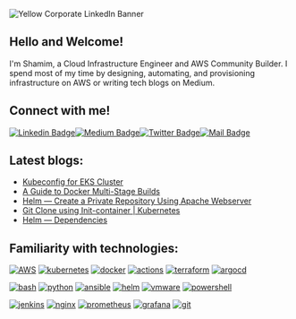 ![Yellow Corporate LinkedIn Banner](https://github.com/shamimice03/shamimice03/assets/19708705/30b2d2aa-2193-495b-a0da-c87c506a5526)
## Hello and Welcome!
I'm Shamim, a Cloud Infrastructure Engineer and AWS Community Builder. I spend most of my time by designing, automating, and provisioning infrastructure on AWS or writing tech blogs on Medium.

## Connect with me!

[![Linkedin Badge](https://img.shields.io/badge/LinkedIn-0077B5?style=for-the-badge&logo=linkedin&logoColor=white)](https://www.linkedin.com/in/shamimice03/)[![Medium Badge](https://img.shields.io/badge/Medium-12100E?style=for-the-badge&logo=medium&logoColor=white)](https://medium.com/@shamimice03)[![Twitter Badge](https://img.shields.io/badge/Twitter-1DA1F2?style=for-the-badge&logo=twitter&logoColor=white)](https://twitter.com/shamimice03)[![Mail Badge](https://img.shields.io/badge/Gmail-D14836?style=for-the-badge&logo=gmail&logoColor=white)](mailto:cloudterms.io@gmail.com)

## Latest blogs:
<!-- BLOG-POST-LIST:START -->
- [Kubeconfig for EKS Cluster](https://dev.to/aws-builders/kubeconfig-for-eks-cluster-4aga)
- [A Guide to Docker Multi-Stage Builds](https://dev.to/shamimice03/a-guide-to-docker-multi-stage-builds-2mcn)
- [Helm — Create a Private Repository Using Apache Webserver](https://dev.to/shamimice03/helm-create-a-private-repository-using-apache-webserver-4ofc)
- [Git Clone using Init-container | Kubernetes](https://dev.to/shamimice03/git-clone-using-init-container-kubernetes-3id4)
- [Helm — Dependencies](https://dev.to/shamimice03/helm-dependencies-29jm)
<!-- BLOG-POST-LIST:END -->

## Familiarity with technologies:

[![AWS](https://img.shields.io/badge/Amazon_AWS-FF9900?style=for-the-badge&logo=amazonaws&logoColor=white)]()
[![kubernetes](https://img.shields.io/badge/kubernetes-326ce5.svg?&style=for-the-badge&logo=kubernetes&logoColor=white)]()
[![docker](https://img.shields.io/badge/Docker-2CA5E0?style=for-the-badge&logo=docker&logoColor=white)]()
[![actions](https://img.shields.io/badge/Github%20Actions-282a2e?style=for-the-badge&logo=githubactions&logoColor=367cfe)]()
[![terraform](https://img.shields.io/badge/Terraform-7B42BC?style=for-the-badge&logo=terraform&logoColor=white)]()
[![argocd](https://img.shields.io/badge/Argo%20CD-1e0b3e?style=for-the-badge&logo=argo&logoColor=#d16044)]()

[![bash](https://img.shields.io/badge/Shell_Script-121011?style=for-the-badge&logo=gnu-bash&logoColor=white)]()
[![python](https://img.shields.io/badge/Python-FFD43B?style=for-the-badge&logo=python&logoColor=blue)]()
[![ansible](https://img.shields.io/badge/Ansible-000000?style=for-the-badge&logo=ansible&logoColor=white)]()
[![helm](https://img.shields.io/badge/Helm-0F1689?style=for-the-badge&logo=Helm&labelColor=0F1689)]()
[![vmware](https://img.shields.io/badge/VMware-231f20?style=for-the-badge&logo=VMware&logoColor=white)]()
[![powershell](https://img.shields.io/badge/powershell-5391FE?style=for-the-badge&logo=powershell&logoColor=white)]()

[![jenkins](https://img.shields.io/badge/Jenkins-D24939?style=for-the-badge&logo=Jenkins&logoColor=white)]()
[![nginx](https://img.shields.io/badge/Nginx-009639?style=for-the-badge&logo=nginx&logoColor=white)]()
[![prometheus](https://img.shields.io/badge/Prometheus-000000?style=for-the-badge&logo=prometheus&labelColor=000000)]()
[![grafana](https://img.shields.io/badge/Grafana-F2F4F9?style=for-the-badge&logo=grafana&logoColor=orange&labelColor=F2F4F9)]()
[![git](https://img.shields.io/badge/GIT-E44C30?style=for-the-badge&logo=git&logoColor=white)]()


